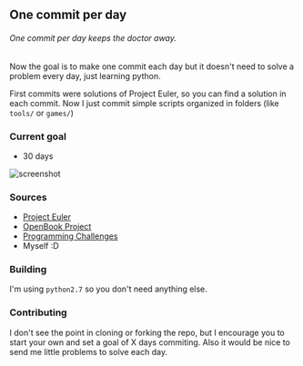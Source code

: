 ## One commit per day

###### One commit per day keeps the doctor away.

Now the goal is to make one commit each day but it doesn't need to solve a problem every day, just learning python.

First commits were solutions of Project Euler, so you can find a solution in each commit. Now I just commit simple scripts organized in folders (like `tools/` or `games/`)

### Current goal
  - 30 days

![screenshot](https://s3.amazonaws.com/f.cl.ly/items/2u1e220V2h2v0V3u0U3u/screenshot.png?v=235599cd)

### Sources
 - [Project Euler](https://projecteuler.net/archives)
 - [OpenBook Project](http://www.openbookproject.net/pybiblio/practice/wilson/)
 - [Programming Challenges](http://www.programming-challenges.com/pg.php?page=studenthome)
 - Myself :D

### Building
I'm using `python2.7` so you don't need anything else.

### Contributing
I don't see the point in cloning or forking the repo, but I encourage you to start your own and set a goal of X days commiting. Also it would be nice to send me little problems to solve each day.
